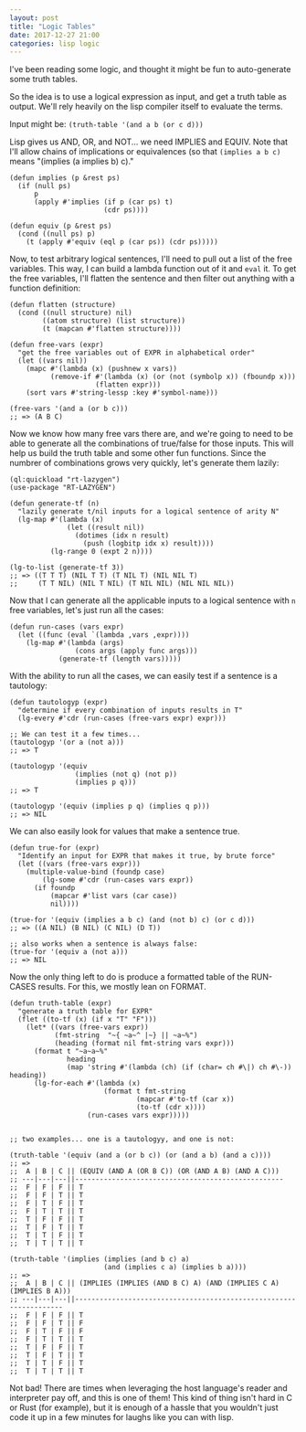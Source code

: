 ```yaml
---
layout: post
title: "Logic Tables"
date: 2017-12-27 21:00
categories: lisp logic
---
```

I've been reading some logic, and thought it might be
fun to auto-generate some truth tables.

So the idea is to use a logical expression as input, and get a
truth table as output.  We'll rely heavily on the lisp compiler
itself to evaluate the terms.

Input might be: `(truth-table '(and a b (or c d)))`

Lisp gives us AND, OR, and NOT... we need IMPLIES and EQUIV. Note that
I'll allow chains of implications or equivalences (so that `(implies a b c)`
means "(implies (a implies b) c)."

```common-lisp
(defun implies (p &rest ps)
  (if (null ps)
      p
      (apply #'implies (if p (car ps) t)
                       (cdr ps))))

(defun equiv (p &rest ps)
  (cond ((null ps) p)
    (t (apply #'equiv (eql p (car ps)) (cdr ps)))))
```

Now, to test arbitrary logical sentences, I'll need to pull out a list of
the free variables.  This way, I can build a lambda function out
of it and `eval` it.  To get the free variables, I'll flatten the
sentence and then filter out anything with a function definition:

```common-lisp
(defun flatten (structure)
  (cond ((null structure) nil)
        ((atom structure) (list structure))
        (t (mapcan #'flatten structure))))

(defun free-vars (expr)
  "get the free variables out of EXPR in alphabetical order"
  (let ((vars nil))
    (mapc #'(lambda (x) (pushnew x vars))
          (remove-if #'(lambda (x) (or (not (symbolp x)) (fboundp x)))
                     (flatten expr)))
    (sort vars #'string-lessp :key #'symbol-name)))

(free-vars '(and a (or b c)))
;; => (A B C)
```

Now we know how many free vars there are, and we're going to need
to be able to generate all the combinations of true/false for those
inputs.  This will help us build the truth table and some other
fun functions.  Since the numbrer of combinations grows very quickly,
let's generate them lazily:

```common-lisp
(ql:quickload "rt-lazygen")
(use-package "RT-LAZYGEN")

(defun generate-tf (n)
  "lazily generate t/nil inputs for a logical sentence of arity N"
  (lg-map #'(lambda (x)
              (let ((result nil))
                (dotimes (idx n result)
                  (push (logbitp idx x) result))))
          (lg-range 0 (expt 2 n))))

(lg-to-list (generate-tf 3))
;; => ((T T T) (NIL T T) (T NIL T) (NIL NIL T)
;;     (T T NIL) (NIL T NIL) (T NIL NIL) (NIL NIL NIL))
```

Now that I can generate all the applicable inputs to a logical
sentence with `n` free variables, let's just run all the cases:

```common-lisp
(defun run-cases (vars expr)
  (let ((func (eval `(lambda ,vars ,expr))))
    (lg-map #'(lambda (args)
                (cons args (apply func args)))
            (generate-tf (length vars)))))
```

With the ability to run all the cases, we can easily test
if a sentence is a tautology:

```common-lisp
(defun tautologyp (expr)
  "determine if every combination of inputs results in T"
  (lg-every #'cdr (run-cases (free-vars expr) expr)))

;; We can test it a few times...
(tautologyp '(or a (not a)))
;; => T

(tautologyp '(equiv
                (implies (not q) (not p))
                (implies p q)))
;; => T

(tautologyp '(equiv (implies p q) (implies q p)))
;; => NIL
```

We can also easily look for values that make a sentence true.

```common-lisp
(defun true-for (expr)
  "Identify an input for EXPR that makes it true, by brute force"
  (let ((vars (free-vars expr)))
    (multiple-value-bind (foundp case)
        (lg-some #'cdr (run-cases vars expr))
      (if foundp
          (mapcar #'list vars (car case))
          nil))))

(true-for '(equiv (implies a b c) (and (not b) c) (or c d)))
;; => ((A NIL) (B NIL) (C NIL) (D T))

;; also works when a sentence is always false:
(true-for '(equiv a (not a)))
;; => NIL
```

Now the only thing left to do is produce a formatted table of the
RUN-CASES results.  For this, we mostly lean on FORMAT.

```common-lisp
(defun truth-table (expr)
  "generate a truth table for EXPR"
  (flet ((to-tf (x) (if x "T" "F")))
    (let* ((vars (free-vars expr))
           (fmt-string  "~{ ~a~^ |~} || ~a~%")
           (heading (format nil fmt-string vars expr)))
      (format t "~a~a~%"
              heading
              (map 'string #'(lambda (ch) (if (char= ch #\|) ch #\-)) heading))
      (lg-for-each #'(lambda (x)
                       (format t fmt-string
                               (mapcar #'to-tf (car x))
                               (to-tf (cdr x))))
                   (run-cases vars expr)))))


;; two examples... one is a tautologyy, and one is not:

(truth-table '(equiv (and a (or b c)) (or (and a b) (and a c))))
;; =>
;;  A | B | C || (EQUIV (AND A (OR B C)) (OR (AND A B) (AND A C)))
;; ---|---|---||---------------------------------------------------
;;  F | F | F || T
;;  F | F | T || T
;;  F | T | F || T
;;  F | T | T || T
;;  T | F | F || T
;;  T | F | T || T
;;  T | T | F || T
;;  T | T | T || T
 
(truth-table '(implies (implies (and b c) a)
                       (and (implies c a) (implies b a))))
;; =>
;;  A | B | C || (IMPLIES (IMPLIES (AND B C) A) (AND (IMPLIES C A) (IMPLIES B A)))
;; ---|---|---||-------------------------------------------------------------------
;;  F | F | F || T
;;  F | F | T || F
;;  F | T | F || F
;;  F | T | T || T
;;  T | F | F || T
;;  T | F | T || T
;;  T | T | F || T
;;  T | T | T || T
```

Not bad! There are times when leveraging the host language's reader
and interpreter pay off, and this is one of them!  This kind of thing
isn't hard in C or Rust (for example), but it is enough of a hassle
that you wouldn't just code it up in a few minutes for laughs like
you can with lisp.

